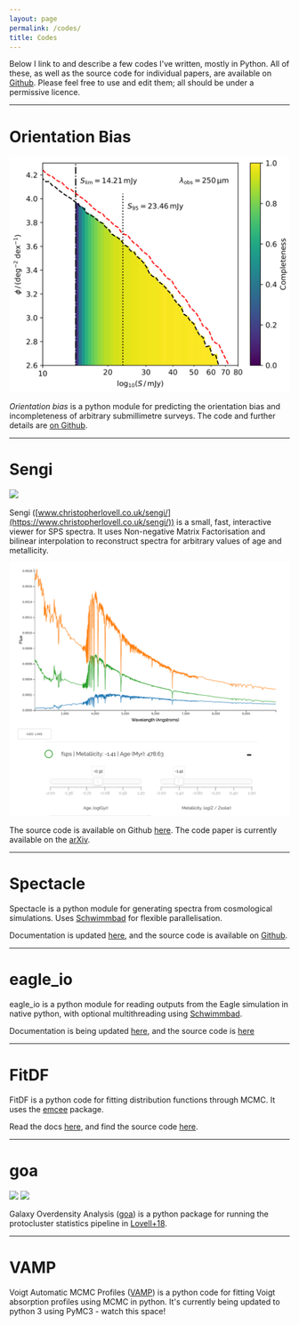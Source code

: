 ```yaml
---
layout: page
permalink: /codes/
title: Codes
---
```


Below I link to and describe a few codes I've written, mostly in Python. All of these, as well as the source code for individual papers, are available on [Github](https://github.com/christopherlovell/). 
Please feel free to use and edit them; all should be under a permissive licence.

---

# Orientation Bias

[![SMG orientation](/images/smg_orientation_counts.png)](https://github.com/christopherlovell/orientation_bias)

<em>Orientation bias</em> is a python module for predicting the orientation bias and incompleteness of arbitrary submillimetre surveys. The code and further details are <a href="https://github.com/christopherlovell/orientation_bias">on Github</a>.

---

# Sengi

<img src="https://zenodo.org/badge/DOI/10.5281/zenodo.3554532.svg" class="doi" style="display: inline-block">

Sengi ([www.christopherlovell.co.uk/sengi/](https://www.christopherlovell.co.uk/sengi/)) is a small, fast, interactive viewer for SPS spectra. It uses Non-negative Matrix Factorisation and bilinear interpolation to reconstruct spectra for arbitrary values of age and metallicity.

[![Sengi](/images/sengi.png)](https://www.christopherlovell.co.uk/sengi/)

The source code is available on Github [here](https://github.com/christopherlovell/sengi). The code paper is currently available on the [arXiv](https://arxiv.org/abs/1911.12713).

---

# Spectacle

Spectacle is a python module for generating spectra from cosmological simulations. Uses [Schwimmbad](https://schwimmbad.readthedocs.io/en/latest/) for flexible parallelisation.

Documentation is updated [here](https://spectacle-docs.readthedocs.io/en/latest/), and the source code is available on [Github](https://github.com/christopherlovell/spectacle).

---

# eagle_io

eagle_io is a python module for reading outputs from the Eagle simulation in native python, with optional multithreading using [Schwimmbad](https://schwimmbad.readthedocs.io/en/latest/).

Documentation is being updated [here](https://eagle-io.readthedocs.io/en/latest/), and the source code is [here](https://github.com/christopherlovell/eagle_IO)

---

# FitDF
FitDF is a python code for fitting distribution functions through MCMC. It uses the [emcee](https://emcee.readthedocs.io) package.

Read the docs [here](https://fitdf.readthedocs.io), and find the source code [here](https://github.com/christopherlovell/fitDF).

---

# goa

<img src="https://zenodo.org/badge/DOI/10.5281/zenodo.1092728.svg" class="doi" style="display: inline-block">
<img src="https://img.shields.io/badge/arXiv-1710.02148-red.svg" class="doi" style="display: inline-block">

Galaxy Overdensity Analysis ([goa](https://github.com/christopherlovell/goa)) is a python package for running the protocluster statistics pipeline in [Lovell+18](https://ui.adsabs.harvard.edu/abs/2018MNRAS.474.4612L/abstract).

---

# VAMP
Voigt Automatic MCMC Profiles ([VAMP](https://github.com/christopherlovell/VAMP)) is a python code for fitting Voigt absorption profiles using MCMC in python. It's currently being updated to python 3 using PyMC3 - watch this space!


